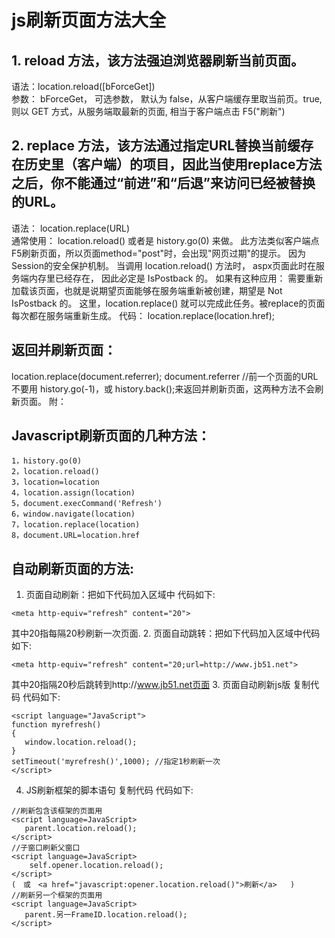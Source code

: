 # js刷新页面方法大全

## 1. reload 方法，该方法强迫浏览器刷新当前页面。
语法：location.reload([bForceGet])   
参数： bForceGet， 可选参数， 默认为 false，从客户端缓存里取当前页。true, 则以 GET 方式，从服务端取最新的页面, 相当于客户端点击 F5("刷新")
## 2. replace 方法，该方法通过指定URL替换当前缓存在历史里（客户端）的项目，因此当使用replace方法之后，你不能通过“前进”和“后退”来访问已经被替换的URL。
语法： location.replace(URL)   
通常使用： location.reload() 或者是 history.go(0) 来做。
此方法类似客户端点F5刷新页面，所以页面method="post"时，会出现"网页过期"的提示。
因为Session的安全保护机制。
当调用 location.reload() 方法时， aspx页面此时在服务端内存里已经存在， 因此必定是 IsPostback 的。
如果有这种应用： 需要重新加载该页面，也就是说期望页面能够在服务端重新被创建，期望是 Not IsPostback 的。
这里，location.replace() 就可以完成此任务。被replace的页面每次都在服务端重新生成。
代码： location.replace(location.href);

## 返回并刷新页面：
location.replace(document.referrer);
document.referrer //前一个页面的URL
不要用 history.go(-1)，或 history.back();来返回并刷新页面，这两种方法不会刷新页面。
附：
## Javascript刷新页面的几种方法：
```
1，history.go(0) 
2，location.reload() 
3，location=location 
4，location.assign(location) 
5，document.execCommand('Refresh') 
6，window.navigate(location) 
7，location.replace(location) 
8，document.URL=location.href
```
## 自动刷新页面的方法:
1. 页面自动刷新：把如下代码加入<head>区域中
代码如下:

```
<meta http-equiv="refresh" content="20">
```
其中20指每隔20秒刷新一次页面.
2. 页面自动跳转：把如下代码加入<head>区域中代码如下:

```
<meta http-equiv="refresh" content="20;url=http://www.jb51.net">
```
其中20指隔20秒后跳转到http://www.jb51.net页面
3. 页面自动刷新js版
复制代码 代码如下:

```
<script language="JavaScript">
function myrefresh()
{
   window.location.reload();
}
setTimeout('myrefresh()',1000); //指定1秒刷新一次
</script>
```

4. JS刷新框架的脚本语句
复制代码 代码如下:

```
//刷新包含该框架的页面用   
<script language=JavaScript>
   parent.location.reload();
</script>
//子窗口刷新父窗口
<script language=JavaScript>
    self.opener.location.reload();
</script>
(　或　<a href="javascript:opener.location.reload()">刷新</a>   )
//刷新另一个框架的页面用   
<script language=JavaScript>
   parent.另一FrameID.location.reload();
</script>
```

